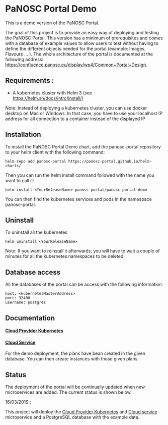 PaNOSC Portal Demo
====================

This is a demo version of the PaNOSC Portal.

The goal of this project is to provide an easy way of deploying and testing the PaNOSC Portal. This version has a minimum of prerequisites and comes with a database of 
example values to allow users to test without having to define the different objects needed for the portal (example: Images, Flavours ... ).
The whole architecture of the portal is documented at the following address: https://confluence.panosc.eu/display/wp4/Common+Portal+Design.

## Requirements :
- A kubernetes cluster with Helm 3 (see https://helm.sh/docs/intro/install/)

Note: Instead of deploying a kubernetes cluster, you can use docker desktop on Mac or Windows. 
In that case, you have to use your localhost IP address for all connection to a container
instead of the displayed IP

## Installation
To install the PaNOSC Portal Demo chart, add the panosc-portal repository to your helm client with the following command:
```
helm repo add panosc-portal https://panosc-portal.github.io/helm-charts/
```

Then you can run the helm install command followed with the name you want to call it:
```
helm install <YourReleaseName> panosc-portal/panosc-portal-demo
```

You can then find the kubernetes services and pods in the namespace panosc-portal.

## Uninstall  
To uninstall all the kubernetes 
```
helm uninstall <YourReleaseName>
```
Note: If you want to reinstall it afterwards, you will have to wait a couple of minutes for all the kubernetes namespaces to be deleted

## Database access
All the databases of the portal can be access with the following information:  
```  
host: <kubernetesMasterAddress>
port: 32400
username: postgres
```

## Documentation

#### [Cloud Provider Kubernetes](../cloud-provider-kubernetes/README.md)

#### [Cloud Service](../cloud-service/README.md)
For the demo deployment, the plans have bean created in the given database.
You can then create instances with those given plans.


## Status

The deployment of the portal will be continually updated when new microservices are added. The current status is shown below.

16/03/2019 :

This project will deploy the  [Cloud Provider Kubernetes](https://github.com/panosc-portal/cloud-provider-kubernetes) and [Cloud service](https://github.com/panosc-portal/cloud-service) microservice and a PostgreSQL database with the example data. 

